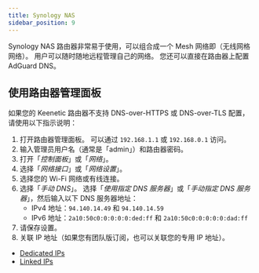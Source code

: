 ```yaml
---
title: Synology NAS
sidebar_position: 9
---
```


Synology NAS 路由器非常易于使用，可以组合成一个 Mesh 网络即（无线网格网络）。 用户可以随时随地远程管理自己的网络。 您还可以直接在路由器上配置 AdGuard DNS。

## 使用路由器管理面板

如果您的 Keenetic 路由器不支持 DNS-over-HTTPS 或 DNS-over-TLS 配置，请使用以下指示说明：

1. 打开路由器管理面板。 可以通过 `192.168.1.1` 或 `192.168.0.1` 访问。
2. 输入管理员用户名（通常是「admin」）和路由器密码。
3. 打开「_控制面板_」或「_网络_」。
4. 选择「_网络接口_」或「_网络设置_」。
5. 选择您的 Wi-Fi 网络或有线连接。
6. 选择「_手动 DNS_」。 选择「_使用指定 DNS 服务器_」或「_手动指定 DNS 服务器_」，然后输入以下 DNS 服务器地址：
    - IPv4 地址：`94.140.14.49` 和 `94.140.14.59`
    - IPv6 地址：`2a10:50c0:0:0:0:0:ded:ff` 和 `2a10:50c0:0:0:0:0:dad:ff`
7. 请保存设置。
8. 关联 IP 地址（如果您有团队版订阅，也可以关联您的专用 IP 地址）。

 - [Dedicated IPs](/private-dns/connect-devices/other-options/dedicated-ip.md)
 - [Linked IPs](private-dns/connect-devices/other-options/linked-ip.md)
